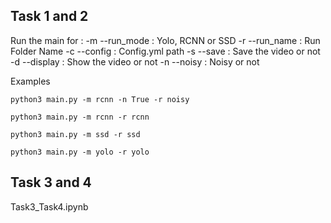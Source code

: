 ## Task 1 and 2

Run the main for :
-m --run_mode : Yolo, RCNN or SSD
-r --run_name : Run Folder Name
-c --config   : Config.yml path
-s --save     : Save the video or not
-d --display  : Show the video or not
-n --noisy    : Noisy or not

Examples
```
python3 main.py -m rcnn -n True -r noisy
```
```
python3 main.py -m rcnn -r rcnn
```
```
python3 main.py -m ssd -r ssd
```
```
python3 main.py -m yolo -r yolo
```

## Task 3 and 4

Task3_Task4.ipynb
